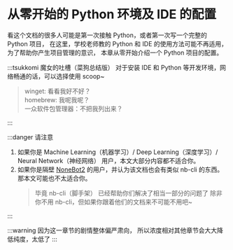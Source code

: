 <script setup lang="ts">
import review from '@/chat/before/configure_workspace/review.vue'
</script>

# 从零开始的 Python 环境及 IDE 的配置

看这个文档的很多人可能是第一次接触 Python，或者第一次写一个完整的 Python 项目，
在这里，学校老师教的 Python 和 IDE 的使用方法可能不再适用，为了帮助你产生项目管理的意识，
本章从零开始介绍一个 Python 项目的配置。

:::tsukkomi 魔女的吐槽（菜狗总结版）
对于安装 IDE 和 Python 等开发环境，网络畅通的话，可以选择使用 scoop~

> winget: 看看我好不好？  
> homebrew: 我呢我呢？  
> 一众软件包管理器：不把我列出来？

:::

<review />

:::danger 请注意

1. 如果你是 Machine Learning（机器学习）/ Deep Learning（深度学习）/ Neural Network（神经网络）
   用户，本文大部分内容都不适合你。
2. 如果你是隔壁 [NoneBot2](https://nb2.baka.icu/) 的用户，并认为该文档也会有类似 nb-cli 的东西。
   那本文可能也不太适合你。
   > 毕竟 nb-cli（脚手架） 已经帮助你们解决了相当一部分的问题了
   > 除非你不用 nb-cli，但如果你跟着他们的文档来不可能不用吧~

:::

:::warning
因为这一章节的剧情整体偏严肃向，
所以浓度相对其他章节会大大降低<Curtain>纯度，太低了</Curtain>
:::
